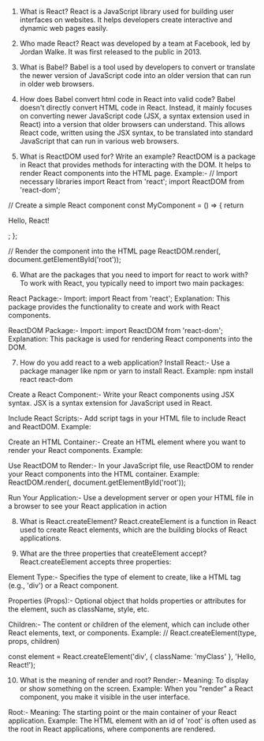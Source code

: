 1. What is React?
React is a JavaScript library used for building user interfaces on websites. It helps developers create interactive and dynamic web pages easily.


2. Who made React?
React was developed by a team at Facebook, led by Jordan Walke. It was first released to the public in 2013. 


3. What is Babel?
Babel is a tool used by developers to convert or translate the newer version of JavaScript code into an older version that can run in older web browsers.


4. How does Babel convert html code in React into valid code?
Babel doesn't directly convert HTML code in React. Instead, it mainly focuses on converting newer JavaScript code (JSX, a syntax extension used in React) into a version that older browsers can understand. 
This allows React code, written using the JSX syntax, to be translated into standard JavaScript that can run in various web browsers. 


5. What is ReactDOM used for? Write an example?
ReactDOM is a package in React that provides methods for interacting with the DOM. It helps to render React components into the HTML page.
Example:- 
// Import necessary libraries
import React from 'react';
import ReactDOM from 'react-dom';

// Create a simple React component
const MyComponent = () => {
  return <p>Hello, React!</p>;
};

// Render the component into the HTML page
ReactDOM.render(<MyComponent />, document.getElementById('root'));


6. What are the packages that you need to import for react to work with?
To work with React, you typically need to import two main packages:

React Package:-
Import: import React from 'react';
Explanation: This package provides the functionality to create and work with React components.

ReactDOM Package:-
Import: import ReactDOM from 'react-dom';
Explanation: This package is used for rendering React components into the DOM.


7. How do you add react to a web application?
Install React:-
Use a package manager like npm or yarn to install React.
Example: npm install react react-dom

Create a React Component:-
Write your React components using JSX syntax. JSX is a syntax extension for JavaScript used in React.

Include React Scripts:-
Add script tags in your HTML file to include React and ReactDOM.
Example:
<script src="path/to/react.js"></script>
<script src="path/to/react-dom.js"></script>

Create an HTML Container:-
Create an HTML element where you want to render your React components.
Example: <div id="root"></div>

Use ReactDOM to Render:-
In your JavaScript file, use ReactDOM to render your React components into the HTML container.
Example:
ReactDOM.render(<YourComponent />, document.getElementById('root'));

Run Your Application:-
Use a development server or open your HTML file in a browser to see your React application in action


8. What is React.createElement?
React.createElement is a function in React used to create React elements, which are the building blocks of React applications. 


9. What are the three properties that createElement accept?
React.createElement accepts three properties:

Element Type:-
Specifies the type of element to create, like a HTML tag (e.g., 'div') or a React component.

Properties (Props):-
Optional object that holds properties or attributes for the element, such as className, style, etc.

Children:-
The content or children of the element, which can include other React elements, text, or components.
Example:
// React.createElement(type, props, children)

const element = React.createElement('div', { className: 'myClass' }, 'Hello, React!');


10. What is the meaning of render and root?
Render:-
Meaning: To display or show something on the screen.
Example: When you "render" a React component, you make it visible in the user interface.

Root:-
Meaning: The starting point or the main container of your React application.
Example: The HTML element with an id of 'root' is often used as the root in React applications, where components are rendered.
